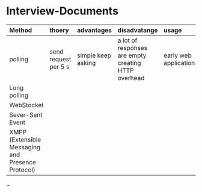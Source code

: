 # Interview-Documents

|  Method |     thoery |   advantages | disadvatange | usage |
|:--------|:-----------|:-------------|:-------------|:------|
|polling | send request per 5 s| simple keep asking | a lot of responses are empty creating HTTP overhead | early web application
|Long polling |
|WebStocket
|Sever-Sent Event|
|XMPP (Extensible Messaging and Presence Protocol)|
~
